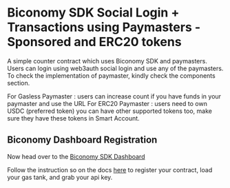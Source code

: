 
# Biconomy SDK Social Login + Transactions using Paymasters - Sponsored and ERC20 tokens

A simple counter contract which uses Biconomy SDK and paymasters. Users can login using web3auth social login and use any of the paymasters. To check the implementation of paymaster, kindly check the components section. 

For Gasless Paymaster : users can increase count if you have funds in your paymaster and use the URL
For ERC20 Paymaster : users need to own USDC (preferred token) you can have other supported tokens too, make sure they have these tokens in Smart Account.

## Biconomy Dashboard Registration

Now head over to the [Biconomy SDK Dashboard](https://dashboard.biconomy.io/)

Follow the instruction so on the docs [here](https://docs.biconomy.io/docs/category/biconomy-dashboard) to register your contract, load your gas tank, and grab your api key.

